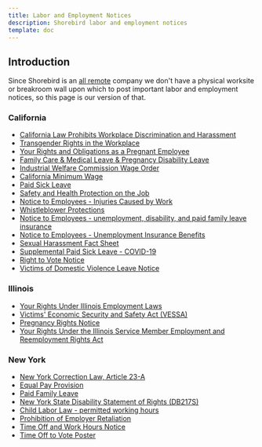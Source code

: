 ```yaml
---
title: Labor and Employment Notices
description: Shorebird labor and employment notices
template: doc
---
```


## Introduction

Since Shorebird is an [all remote](/company) company we don't have a physical
worksite or breakroom wall upon which to post important labor and employment
notices, so this page is our version of that.

### California

- [California Law Prohibits Workplace Discrimination and Harassment](https://calcivilrights.ca.gov/wp-content/uploads/sites/32/2023/01/Workplace-Discrimination-Poster_ENG.pdf)
- [Transgender Rights in the Workplace](https://calcivilrights.ca.gov/wp-content/uploads/sites/32/2022/11/The-Rights-of-Employees-who-are-Transgender-or-Gender-Nonconforming-Poster_ENG.pdf)
- [Your Rights and Obligations as a Pregnant Employee](https://calcivilrights.ca.gov/wp-content/uploads/sites/32/2023/01/Your-Rights-and-Obligations-as-a-Pregnant-Employee_ENG.pdf)
- [Family Care & Medical Leave & Pregnancy Disability Leave](https://calcivilrights.ca.gov/wp-content/uploads/sites/32/2023/01/CFRA-and-Pregnancy-Leave_ENG.pdf)
- [Industrial Welfare Commission Wage Order](https://www.dir.ca.gov/IWC/IWCArticle04.pdf)
- [California Minimum Wage](https://www.dir.ca.gov/iwc/MW-2022.pdf)
- [Paid Sick Leave](<https://www.dir.ca.gov/DLSE/Publications/Paid_Sick_Days_Poster_Template_(11_2014).pdf>)
- [Safety and Health Protection on the Job](https://www.dir.ca.gov/dosh/dosh_publications/shpstreng012000.pdf)
- [Notice to Employees - Injuries Caused by Work](https://www.dir.ca.gov/dwc/NoticePoster.pdf)
- [Whistleblower Protections](https://www.dir.ca.gov/dlse/WhistleblowersNotice.pdf)
- [Notice to Employees - unemployment, disability, and paid family leave insurance](https://www.edd.ca.gov/pdf_pub_ctr/de1857a.pdf)
- [Notice to Employees - Unemployment Insurance Benefits](https://www.edd.ca.gov/pdf_pub_ctr/de1857d.pdf)
- [Sexual Harassment Fact Sheet](https://calcivilrights.ca.gov/wp-content/uploads/sites/32/2020/03/Sexual-Harassment-Fact-Sheet_ENG.pdf)
- [Supplemental Paid Sick Leave - COVID-19](https://www.dir.ca.gov/dlse/COVID19resources/2022-COVID-19-SPSL-Poster.pdf)
- [Right to Vote Notice](https://elections.cdn.sos.ca.gov/pdfs/tov-english.pdf)
- [Victims of Domestic Violence Leave Notice](https://www.dir.ca.gov/dlse/Victims_of_Domestic_Violence_Leave_Notice.pdf)

### Illinois

- [Your Rights Under Illinois Employment Laws](https://labor.illinois.gov/content/dam/soi/en/web/idol/employers/posters/23_YourRights_Poster_11x17.pdf)
- [Victims' Economic Security and Safety Act (VESSA)](https://labor.illinois.gov/content/dam/soi/en/web/idol/employers/posters/2022-vessa-poster-english.pdf)
- [Pregnancy Rights Notice](https://dhr.illinois.gov/content/dam/soi/en/web/dhr/documents/idhr-employer-notice-poster-v9.22.pdf)
- [Your Rights Under the Illinois Service Member Employment and Reemployment Rights Act](https://www.illinoisattorneygeneral.gov/rights/mvrb_iserra_poster_0818.pdf)

### New York

- [New York Correction Law, Article 23-A](https://dol.ny.gov/system/files/documents/2021/02/correction-law-article-23a.pdf)
- [Equal Pay Provision](https://dol.ny.gov/system/files/documents/2021/03/ls603_equity_provision.pdf)
- [Paid Family Leave](http://docs.paidfamilyleave.ny.gov/content/main/forms/PFLDocs/pfl-at-a-glance-2023.pdf)
- [New York State Disability Statement of Rights (DB217S)](https://www.wcb.ny.gov/content/main/forms/db271s.pdf)
- [Child Labor Law - permitted working hours](https://dol.ny.gov/system/files/documents/2021/03/ls171.pdf)
- [Prohibition of Employer Retaliation](https://dol.ny.gov/system/files/documents/2022/02/ls740_1.pdf)
- [Time Off and Work Hours Notice](https://dol.ny.gov/system/files/documents/2021/02/ls606_guidelines_for_employers-requirements_to_notify_employees_about_time_off_and_work_hours.pdf)
- [Time Off to Vote Poster](https://www.elections.ny.gov/NYSBOE/elections/TimeOffToVoteNotice.pdf)
